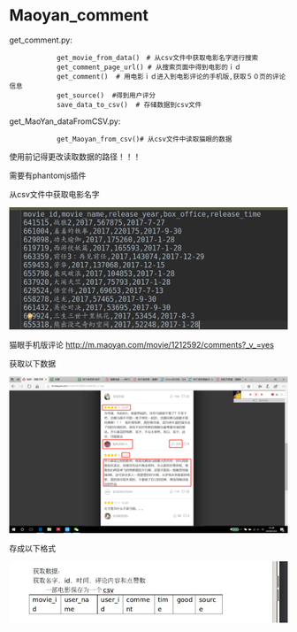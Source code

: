 # Maoyan_comment

get_comment.py:

                get_movie_from_data()　# 从csv文件中获取电影名字进行搜索
                get_comment_page_url() # 从搜索页面中得到电影的ｉｄ
                get_comment()  # 用电影ｉｄ进入到电影评论的手机版,获取５０页的评论信息
                get_source()  #得到用户评分
                save_data_to_csv()  # 存储数据到csv文件
                
           
 get_MaoYan_dataFromCSV.py:
 
                get_Maoyan_from_csv()# 从csv文件中读取猫眼的数据


使用前记得更改读取数据的路径！！！

需要有phantomjs插件

从csv文件中获取电影名字






![image](https://github.com/LWLlasia/Maoyan_comment/blob/master/139944849.jpg)



猫眼手机版评论
    http://m.maoyan.com/movie/1212592/comments?_v_=yes
    
获取以下数据








![image](https://github.com/LWLlasia/Maoyan_comment/blob/master/image.png)








存成以下格式


![image](https://github.com/LWLlasia/Maoyan_comment/blob/master/295885059.jpg)

